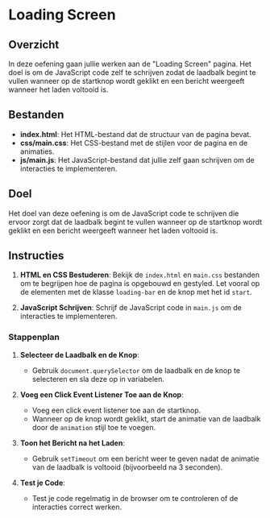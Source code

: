 # Loading Screen

## Overzicht

In deze oefening gaan jullie werken aan de "Loading Screen" pagina. Het doel is om de JavaScript code zelf te schrijven zodat de laadbalk begint te vullen wanneer op de startknop wordt geklikt en een bericht weergeeft wanneer het laden voltooid is.

## Bestanden

- **index.html**: Het HTML-bestand dat de structuur van de pagina bevat.
- **css/main.css**: Het CSS-bestand met de stijlen voor de pagina en de animaties.
- **js/main.js**: Het JavaScript-bestand dat jullie zelf gaan schrijven om de interacties te implementeren.

## Doel

Het doel van deze oefening is om de JavaScript code te schrijven die ervoor zorgt dat de laadbalk begint te vullen wanneer op de startknop wordt geklikt en een bericht weergeeft wanneer het laden voltooid is.

## Instructies

1. **HTML en CSS Bestuderen**: Bekijk de `index.html` en `main.css` bestanden om te begrijpen hoe de pagina is opgebouwd en gestyled. Let vooral op de elementen met de klasse `loading-bar` en de knop met het id `start`.

2. **JavaScript Schrijven**: Schrijf de JavaScript code in `main.js` om de interacties te implementeren.

### Stappenplan

1. **Selecteer de Laadbalk en de Knop**:
   - Gebruik `document.querySelector` om de laadbalk en de knop te selecteren en sla deze op in variabelen.

2. **Voeg een Click Event Listener Toe aan de Knop**:
   - Voeg een click event listener toe aan de startknop.
   - Wanneer op de knop wordt geklikt, start de animatie van de laadbalk door de `animation` stijl toe te voegen.

3. **Toon het Bericht na het Laden**:
   - Gebruik `setTimeout` om een bericht weer te geven nadat de animatie van de laadbalk is voltooid (bijvoorbeeld na 3 seconden).

4. **Test je Code**:
   - Test je code regelmatig in de browser om te controleren of de interacties correct werken.
